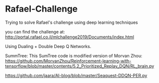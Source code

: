 # Rafael-Challenge
Trying to solve Rafael's challenge using deep learning techniques

you can find the challenge at: http://portal.rafael.co.il/mlchallenge2019/Documents/index.html

Using Dualing + Double Deep Q Networks.

SummTree: 
  This SumTree code is modified version of Morvan Zhou:
  https://github.com/MorvanZhou/Reinforcement-learning-with-tensorflow/blob/master/contents/5.2_Prioritized_Replay_DQN/RL_brain.py
  
  https://github.com/jaara/AI-blog/blob/master/Seaquest-DDQN-PER.py
